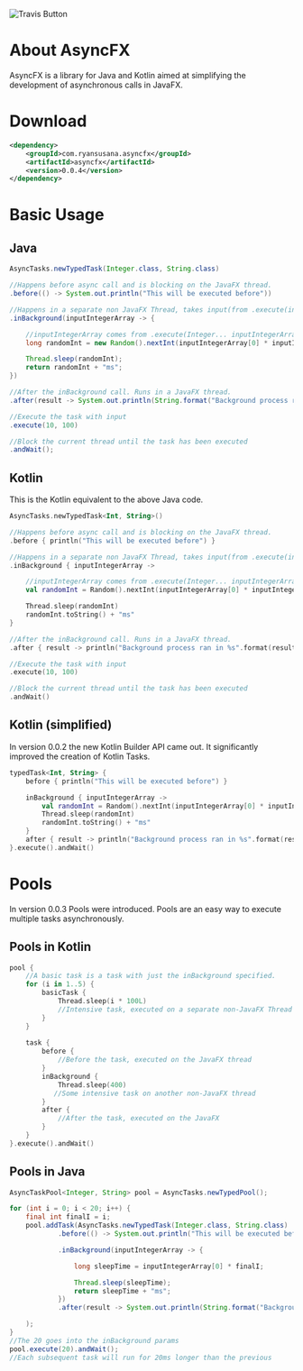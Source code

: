 ![Travis Button](https://travis-ci.org/RyanSusana/AsyncFX.svg?branch=master)

# About AsyncFX
AsyncFX is a library for Java and Kotlin aimed at simplifying the development of asynchronous calls in JavaFX.

# Download
```xml
<dependency>
    <groupId>com.ryansusana.asyncfx</groupId>
    <artifactId>asyncfx</artifactId>
    <version>0.0.4</version>
</dependency>
```
# Basic Usage

## Java
```java
AsyncTasks.newTypedTask(Integer.class, String.class)

//Happens before async call and is blocking on the JavaFX thread.
.before(() -> System.out.println("This will be executed before"))

//Happens in a separate non JavaFX Thread, takes input(from .execute(inputParams))
.inBackground(inputIntegerArray -> {

    //inputIntegerArray comes from .execute(Integer... inputIntegerArray) call
    long randomInt = new Random().nextInt(inputIntegerArray[0] * inputIntegerArray[1]);

    Thread.sleep(randomInt);
    return randomInt + "ms";
})

//After the inBackground call. Runs in a JavaFX thread.
.after(result -> System.out.println(String.format("Background process ran in %s", result)))

//Execute the task with input
.execute(10, 100)

//Block the current thread until the task has been executed
.andWait();

```

## Kotlin
This is the Kotlin equivalent to the above Java code.
```kotlin
AsyncTasks.newTypedTask<Int, String>()

//Happens before async call and is blocking on the JavaFX thread.
.before { println("This will be executed before") }

//Happens in a separate non JavaFX Thread, takes input(from .execute(inputParams))
.inBackground { inputIntegerArray ->

    //inputIntegerArray comes from .execute(Integer... inputIntegerArray) call
    val randomInt = Random().nextInt(inputIntegerArray[0] * inputIntegerArray[1]).toLong()

    Thread.sleep(randomInt)
    randomInt.toString() + "ms"
}

//After the inBackground call. Runs in a JavaFX thread.
.after { result -> println("Background process ran in %s".format(result)) }

//Execute the task with input
.execute(10, 100)

//Block the current thread until the task has been executed
.andWait()
```

## Kotlin (simplified)
In version 0.0.2 the new Kotlin Builder API came out. It significantly improved the creation of Kotlin Tasks.
```kotlin
typedTask<Int, String> {
    before { println("This will be executed before") }

    inBackground { inputIntegerArray ->
        val randomInt = Random().nextInt(inputIntegerArray[0] * inputIntegerArray[1]).toLong()
        Thread.sleep(randomInt)
        randomInt.toString() + "ms"
    }
    after { result -> println("Background process ran in %s".format(result)) }
}.execute().andWait()
```

# Pools
In version 0.0.3 Pools were introduced. Pools are an easy way to execute multiple tasks asynchronously.

## Pools in Kotlin
```kotlin
pool {
    //A basic task is a task with just the inBackground specified.
    for (i in 1..5) {
        basicTask {
            Thread.sleep(i * 100L)
            //Intensive task, executed on a separate non-JavaFX Thread
        }
    }
    
    task {
        before {
            //Before the task, executed on the JavaFX thread
        }
        inBackground {
            Thread.sleep(400)
           //Some intensive task on another non-JavaFX thread
        }
        after {
            //After the task, executed on the JavaFX
        }
    }
}.execute().andWait()
```

## Pools in Java
```java
AsyncTaskPool<Integer, String> pool = AsyncTasks.newTypedPool();

for (int i = 0; i < 20; i++) {
    final int finalI = i;
    pool.addTask(AsyncTasks.newTypedTask(Integer.class, String.class)
            .before(() -> System.out.println("This will be executed before"))

            .inBackground(inputIntegerArray -> {

                long sleepTime = inputIntegerArray[0] * finalI;

                Thread.sleep(sleepTime);
                return sleepTime + "ms";
            })
            .after(result -> System.out.println(String.format("Background process ran in %s", result)))

    );
}
//The 20 goes into the inBackground params
pool.execute(20).andWait();
//Each subsequent task will run for 20ms longer than the previous
```